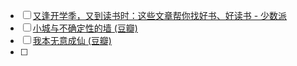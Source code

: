 - [ ] [又逢开学季，又到读书时：这些文章帮你找好书、好读书 - 少数派](https://sspai.com/post/92045)
- [ ] [小城与不确定性的墙 (豆瓣)](https://book.douban.com/subject/37016658/)
- [ ] [我本无意成仙 (豆瓣)](https://book.douban.com/subject/36764814/)
- [ ] 